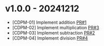 # v1.0.0 - 20241212
* [CDPM-01] Implement addition [PR#1](https://github.com/onigiri716/124CDPM02_BuiQuocHuy/pull/1)
* [CDPM-02] Implement multiplication [PR#3](https://github.com/onigiri716/124CDPM02_BuiQuocHuy/pull/2)
* [CDPM-03] Implement subtraction [PR#2](https://github.com/onigiri716/B124CDPM02_BuiQuocHuy/pull/3)
* [CDPM-04] Implement division [PR#4](https://github.com/onigiri716/124CDPM02_BuiQuocHuy/pull/4)